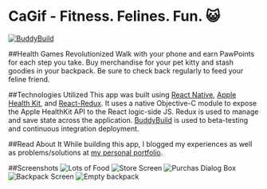 # CaGif - Fitness. Felines. Fun. :smiley_cat:
[![BuddyBuild](https://dashboard.buddybuild.com/api/statusImage?appID=587ce87f183f3101000e6b38&branch=master&build=latest)](https://dashboard.buddybuild.com/apps/587ce87f183f3101000e6b38/build/latest?branch=master)

##Health Games Revolutionized
Walk with your phone and earn PawPoints for each step you take.
Buy merchandise for your pet kitty and stash goodies in your backpack. 
Be sure to check back regularly to feed your feline friend. 

##Technologies Utilized
This app was built using [React Native](https://facebook.github.io/react-native/), [Apple Health Kit](https://developer.apple.com/reference/healthkit), and [React-Redux](http://redux.js.org). It uses a native Objective-C module to expose the Apple HealthKit
API to the React logic-side JS. Redux is used to manage and save state across the application. [BuddyBuild](https://www.buddybuild.com) is used to beta-testing and continuous integration deployment.

##Read About It
While building this app, I blogged my experiences as well as problems/solutions at [my personal portfolio](http://www.cs.utexas.edu/~mps/).

##Screenshots
![Lots of Food](https://goo.gl/photos/cJn7Aj7UmgPKRS5S9)
![Store Screen](https://drive.google.com/file/d/0B1XZ0c96WHnhcDFXSl9ocEZBZ1U/view?usp=sharing)
![Purchas Dialog Box](https://drive.google.com/file/d/0B1XZ0c96WHnhZHNGNmpSZDNmeGc/view?usp=sharing)
![Backpack Screen](https://drive.google.com/file/d/0B1XZ0c96WHnhcDNNaXB3Z3htSmc/view?usp=sharing)
![Empty backpack](https://drive.google.com/file/d/0B1XZ0c96WHnhcTB4YXlTc0hMTkk/view?usp=sharing)


